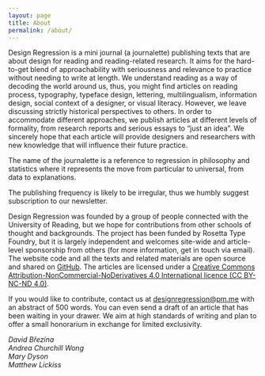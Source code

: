 ```yaml
---
layout: page
title: About
permalink: /about/
---
```


Design Regression is a mini journal (a journalette) publishing texts that are about design for reading and reading-related research. It aims for the hard-to-get blend of approachability with seriousness and relevance to practice without needing to write at length. We understand reading as a way of decoding the world around us, thus, you might find articles on reading process, typography, typeface design, lettering, multilingualism, information design, social context of a designer, or visual literacy. However, we leave discussing strictly historical perspectives to others. In order to accommodate different approaches, we publish articles at different levels of formality, from research reports and serious essays to “just an idea”. We sincerely hope that each article will provide designers and researchers with new knowledge that will influence their future practice.

The name of the journalette is a reference to regression in philosophy and statistics where it represents the move from particular to universal, from data to explanations.

The publishing frequency is likely to be irregular, thus we humbly suggest subscription to our newsletter.

Design Regression was founded by a group of people connected with the University of Reading, but we hope for contributions from other schools of thought and backgrounds. The project has been funded by Rosetta Type Foundry, but it is largely independent and welcomes site-wide and article-level sponsorship from others (for more information, get in touch via email). The website code and all the texts and related materials are open source and shared on [GitHub](https://github.com/rosettatype/design-regression). The articles are licensed under a [Creative Commons Attribution-NonCommercial-NoDerivatives 4.0 International licence (CC BY-NC-ND 4.0)](https://creativecommons.org/licenses/by-nc-nd/4.0/).

If you would like to contribute, contact us at <designregression@pm.me> with an abstract of 500 words. You can even send a draft of an article that has been waiting in your drawer. We aim at high standards of writing and plan to offer a small honorarium in exchange for limited exclusivity.

_David Březina_  
_Andrea Churchill Wong_  
_Mary Dyson_  
_Matthew Lickiss_  
